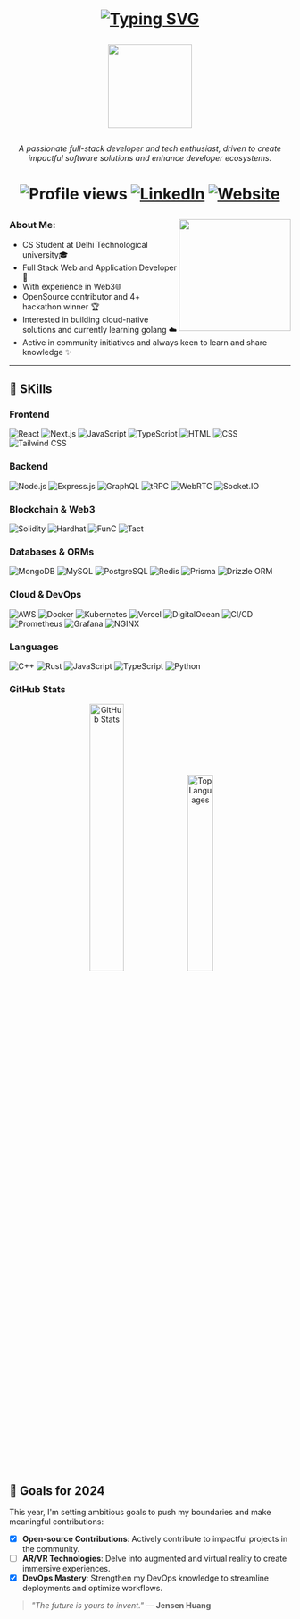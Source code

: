 <h1 align="center"> 
 
 [![Typing SVG](https://readme-typing-svg.demolab.com?font=Fira+Code&pause=2000&random=false&width=280&lines=Hi+there+.+I'm+Tanishq+!+👋🏻)](https://github.com/Tanishq1604)

<img align="center" src="https://c.tenor.com/neqnFd4CHWAAAAAC/up-wave.gif" width=150 />  </h1>

<p align="center"> <i> A passionate full-stack developer and tech enthusiast, driven to create impactful software solutions and enhance developer ecosystems. </i></p>
<h1 align="center">
<div>
 
![Profile views](https://komarev.com/ghpvc/?username=Tanishq1604&color=brightgreen)
[![LinkedIn](https://img.shields.io/badge/LinkedIn-0077B5?logo=linkedin&logoColor=white)](https://www.linkedin.com/in/tanishq-b80b66286/)
[![Website](https://img.shields.io/badge/Website-FF7139?style=flat&logo=firefox&logoColor=white)](https://portfolio-tanishq.vercel.app/)
</div></h1>

<img align="right" src="https://c.tenor.com/Rft05nnPfpgAAAAM/sewa-rumah-nak-baya-bile.gif" width=200 margin="100px"/>

<h3 align="left">About Me: </h3>

- CS Student at Delhi Technological university🎓
- Full Stack Web and Application Developer📱
- With experience in  Web3🌐
- OpenSource contributor and 4+ hackathon winner 🏆
- Interested in building cloud-native solutions and currently learning golang ☁️
- Active in community initiatives and always keen to learn and share knowledge ✨


<hr>

## 🔧 SKills

### **Frontend**
<p align="left">
  <img src="https://img.shields.io/badge/React-20232A?style=for-the-badge&logo=react&logoColor=61DAFB" alt="React" />
  <img src="https://img.shields.io/badge/Next.js-000000?style=for-the-badge&logo=nextdotjs&logoColor=white" alt="Next.js" />
  <img src="https://img.shields.io/badge/JavaScript-F7DF1E?style=for-the-badge&logo=javascript&logoColor=323330" alt="JavaScript" />
  <img src="https://img.shields.io/badge/TypeScript-007ACC?style=for-the-badge&logo=typescript&logoColor=white" alt="TypeScript" />
  <img src="https://img.shields.io/badge/HTML-E34F26?style=for-the-badge&logo=html5&logoColor=white" alt="HTML" />
  <img src="https://img.shields.io/badge/CSS-1572B6?style=for-the-badge&logo=css3&logoColor=white" alt="CSS" />
  <img src="https://img.shields.io/badge/Tailwind_CSS-38B2AC?style=for-the-badge&logo=tailwind-css&logoColor=white" alt="Tailwind CSS" />
</p>

### **Backend**
<p align="left">
  <img src="https://img.shields.io/badge/Node.js-43853D?style=for-the-badge&logo=nodedotjs&logoColor=white" alt="Node.js" />
  <img src="https://img.shields.io/badge/Express.js-404D59?style=for-the-badge" alt="Express.js" />
  <img src="https://img.shields.io/badge/GraphQL-E10098?style=for-the-badge&logo=graphql&logoColor=white" alt="GraphQL" />
  <img src="https://img.shields.io/badge/tRPC-2596BE?style=for-the-badge&logo=trpc&logoColor=white" alt="tRPC" />
  <img src="https://img.shields.io/badge/WebRTC-333333?style=for-the-badge&logo=webrtc&logoColor=white" alt="WebRTC" />
  <img src="https://img.shields.io/badge/Socket.IO-010101?style=for-the-badge&logo=socketdotio&logoColor=white" alt="Socket.IO" />
</p>

### Blockchain & Web3
<p align="left"> <img src="https://img.shields.io/badge/Solidity-000000?style=for-the-badge&logo=solidity&logoColor=white" alt="Solidity" /> <img src="https://img.shields.io/badge/Hardhat-00C6E6?style=for-the-badge&logo=hardhat&logoColor=white" alt="Hardhat" /> <img src="https://img.shields.io/badge/FunC-2F3A40?style=for-the-badge&logo=blockchain&logoColor=white" alt="FunC" /> <img src="https://img.shields.io/badge/Tact-5C77A1?style=for-the-badge&logo=blockchain&logoColor=white" alt="Tact" />  </p>

### **Databases & ORMs**
<p align="left">
  <img src="https://img.shields.io/badge/MongoDB-4EA94B?style=for-the-badge&logo=mongodb&logoColor=white" alt="MongoDB" />
  <img src="https://img.shields.io/badge/MySQL-4479A1?style=for-the-badge&logo=mysql&logoColor=white" alt="MySQL" />
  <img src="https://img.shields.io/badge/PostgreSQL-316192?style=for-the-badge&logo=postgresql&logoColor=white" alt="PostgreSQL" />
  <img src="https://img.shields.io/badge/Redis-DC382D?style=for-the-badge&logo=redis&logoColor=white" alt="Redis" />
  <img src="https://img.shields.io/badge/Prisma-2D3748?style=for-the-badge&logo=prisma&logoColor=white" alt="Prisma" />
  <img src="https://img.shields.io/badge/Drizzle%20ORM-276DC3?style=for-the-badge&logo=sequelize&logoColor=white" alt="Drizzle ORM" />
</p>

### **Cloud & DevOps**
<p align="left">
  <img src="https://img.shields.io/badge/AWS-232F3E?style=for-the-badge&logo=amazon-aws&logoColor=white" alt="AWS" />
  <img src="https://img.shields.io/badge/Docker-2496ED?style=for-the-badge&logo=docker&logoColor=white" alt="Docker" />
  <img src="https://img.shields.io/badge/Kubernetes-326CE5?style=for-the-badge&logo=kubernetes&logoColor=white" alt="Kubernetes" />
  <img src="https://img.shields.io/badge/Vercel-000000?style=for-the-badge&logo=vercel&logoColor=white" alt="Vercel" />
  <img src="https://img.shields.io/badge/DigitalOcean-0080FF?style=for-the-badge&logo=digitalocean&logoColor=white" alt="DigitalOcean" />
  <img src="https://img.shields.io/badge/CI%2FCD-0066CC?style=for-the-badge&logo=github-actions&logoColor=white" alt="CI/CD" />
  <img src="https://img.shields.io/badge/Prometheus-E6522C?style=for-the-badge&logo=prometheus&logoColor=white" alt="Prometheus" />
  <img src="https://img.shields.io/badge/Grafana-F46800?style=for-the-badge&logo=grafana&logoColor=white" alt="Grafana" />
  <img src="https://img.shields.io/badge/NGINX-269539?style=for-the-badge&logo=nginx&logoColor=white" alt="NGINX" />
</p>

### **Languages**
<p align="left">
  <img src="https://img.shields.io/badge/C++-00599C?style=for-the-badge&logo=cplusplus&logoColor=white" alt="C++" />
  <img src="https://img.shields.io/badge/Rust-000000?style=for-the-badge&logo=rust&logoColor=white" alt="Rust" />
  <img src="https://img.shields.io/badge/JavaScript-323330?style=for-the-badge&logo=javascript&logoColor=F7DF1E" alt="JavaScript" />
  <img src="https://img.shields.io/badge/TypeScript-007ACC?style=for-the-badge&logo=typescript&logoColor=white" alt="TypeScript" />
  <img src="https://img.shields.io/badge/Python-3776AB?style=for-the-badge&logo=python&logoColor=white" alt="Python" />
</p>

### GitHub Stats
<p align="center">
  <img width="35%" src="https://github-readme-stats.vercel.app/api?username=Tanishq1604&theme=dark&hide_border=true&show_icons=true&locale=en&count_private=true&custom_title=My%20GitHub%20Stats" alt="GitHub Stats" />
  <img width="30%" src="https://github-readme-stats.vercel.app/api/top-langs?username=Tanishq1604&theme=dark&hide_border=true&show_icons=true&locale=en&layout=compact&hide=css,html&count_private=true" alt="Top Languages" />
</p>


## 🎯 Goals for 2024
This year, I'm setting ambitious goals to push my boundaries and make meaningful contributions:
- [x] **Open-source Contributions**: Actively contribute to impactful projects in the community.
- [ ] **AR/VR Technologies**: Delve into augmented and virtual reality to create immersive experiences.
- [x] **DevOps Mastery**: Strengthen my DevOps knowledge to streamline deployments and optimize workflows.

> *"The future is yours to invent."* — **Jensen Huang**
